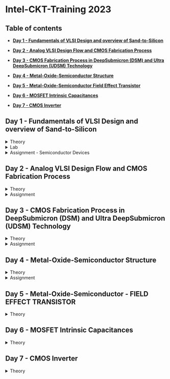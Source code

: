 # **Intel-CKT-Training 2023** 
## Table of contents
+ **[ Day 1 - Fundamentals of VLSI Design and overview of Sand-to-Silicon ](https://github.com/nuralia1/Intel-Training#day-1---fundamentals-of-vlsi-design-and-overview-of-sand-to-silicon)**
+ **[ Day 2 - Analog VLSI Design Flow and CMOS Fabrication Process ](https://github.com/nuralia1/Intel-Training#day-2---analog-vlsi-design-flow-and-cmos-fabrication-process)**
+ **[ Day 3 - CMOS Fabrication Process in DeepSubmicron (DSM) and Ultra DeepSubmicron (UDSM) Technology ](https://github.com/nuralia1/Intel-Training#day-3---cmos-fabrication-process-in-deepsubmicron-dsm-and-ultra-deepsubmicron-udsm-technology)**
+ **[ Day 4 - Metal-Oxide-Semiconductor Structure ](https://github.com/nuralia1/Intel-Training#day-4---metal-oxide-semiconductor-structure)**

+ **[ Day 5 - Metal-Oxide-Semiconductor Field Effect Transistor ](https://github.com/nuralia1/Intel-Training#day-5---metal-oxide-semiconductor---field-effect-transistor)**
+ **[ Day 6 - MOSFET Intrinsic Capacitances ](https://github.com/nuralia1/Intel-Training#day-6---mosfet-intrinsic-capacitances)**
+ **[ Day 7 - CMOS Inverter ](https://github.com/nuralia1/Intel-Training#day-7---cmos-inverter)**


## **Day 1 - Fundamentals of VLSI Design and overview of Sand-to-Silicon**

<details><summary> Theory </summary>

### **Theory- Fundamentals of VLSI Design and overview of Sand-to-Silicon**



   <details><summary> Overview of VLSI Design </summary> 
   
   #### **Overview of VLSI Design**
   
* **Packaged Chip:**
    * Different types of packaging are available (SIP, DIP, QFN, BGA etc)
    * The central part of the chip is call die
    * Integrated circuits are put into protective packages to allow easy handling and assembly onto printed circuit boards and to protect the devices from damage
    * Integrated circuit packaging is the last assembly process before testing and shipping devices to customers.
    
    ![image](https://user-images.githubusercontent.com/121996204/212537263-52a2a056-f4a6-46c0-ac93-f4b922622324.png)


* **Die and Wafer:**
    * A die, in the context of integrated circuits, is a small block of semiconducting material on which a given functional circuit is fabricated
    * Generally the die size is 1mm X 1mm or 1mm X 2mm.
    * All the components fabricated on the die
    * Wafer is the round slice of silicon that the individual die (chips) are printed on. Before processing, it’s shiny and clear.
    * The wafer is cut (diced) into many pieces, each containing one copy of the circuit. Each of these pieces is called a die.
    * The wafer diameter is around 12 inch ~ 300 mm.
    * A Single wafer contains 10’s of thousands die
    
 ![image](https://user-images.githubusercontent.com/121996204/212537288-38681759-6e9c-471e-9b1b-531e57a10c10.png)


* **Inside the Die**

![image](https://user-images.githubusercontent.com/121996204/212538880-ddad0242-ec2d-4f1f-be24-5a85fd6afdd2.png)

   </details>



   <details><summary> VLSI </summary> 
      
   #### **VLSI**
      
   ##### **What is VLSI technology?**
* **Very-large-scale integration (VLSI)** is the process of creating an integrated circuit (IC) by combining millions or billions of transistors into a single chip
* VLSI is a successor to large-scale integration (LSI), medium-scale integration (MSI) and small-scale integration (SSI) technologies   

      
##### **What is VLSI mainly used for?** 
* VLSI is mainly used to design electronic components like microprocessors and memory chips
   
   </details>



   <details><summary> Moore's Law </summary>
      
#### **Moore's Law**
      
* **Moore's Law**- states that the number of transistors on a microchip doubles every two years. We can expect the speed and capability of our computers to increase       every two years because of this, yet we will pay less for them.  
      
*  In 1965, Gordon Moore predicted that transistors would continue to shrink.
   * Doubled transistor density every 2 year
   * Doubled performance density every 2 year
      
   </details>

   
   
   <details><summary> VLSI Design Methodology </summary>

#### **These are different VLSI Design styles:**

* Field programming gate array (FPGA) design
* ASIC
    * Standard cell based design (semi custom design)
    * Full custom design

      
     
#### **FPGA VS ASIC**
* **FPGA** - is a multipurpose microchip you can reprogram for multiple applications
* **ASIC** - is designed for a specific application 


|                   |     FPGA      |   ASIC      |
|  -------------    | ------------- | ----------- |
|  Time to Market   |     Fast      |    Slow     |
|    Design Flow    |    Simple     |  Complex    |
|    Unit Cost      |     High      |    Low      |
|    Performance    |     Low       |    High     |
| Power Consumption |     High      |    Low      |
|     Unit Size     |    Medium     |    Low      |
  

#### **Full custom design vs Semi custom design**
* **Full custom design** - All design and manufacturing process cycles are circuit specific
* **Semi custom design** - Some design and manufacturing cycles are predefined  

|                Full custom design                    |                                      Semi custom design                                     |
|  ------------------------------------------------    | ------------------------------------------------------------------------------------------- |
| All mask layers are customised in full custom design | It uses pre-designed logic cell (AND gates, OR gate, multiplexers) known as standard cells  |
|         Design time and complexity is higher         |                             Design time and complexity is lower                             |
|                 higher performance                   |                                       low performance                                       |
|                      high cost                       |                                          low cost                                           | 
|       less dependency on existing technology         |                       complete dependency on existing technology                            | 
|   entire design is made without use of any library   |                  design is completed with the use of multiple library                       | 

   </details>



   <details><summary> VLSI Design Quality </summary>

#### **These are the criteria to be important to measure the design quality:**
* Testability
* Yield and Manufacturability
* Reliability
* Technology Upgradability


1. **Testability:**
     * Generation of good test vector
     * Availability of good test fixture at speed
     * Design of testable chip
     
2. **Yield and Manufacturability:**
     * Yield: No. of tested ok chips/Total no. of Chips
     * Functional Yield: Checks at lower speed
     * Parametric Yield: Checks at required speed
     
3. **Reliability:**
     * ESD and EOS
     * Electromigration
     * Oxide breakdown
     * Power and ground bouncing
     * On-chip noise and cross-talk
     
4. **Technology Upgradability**
     * Rapid development of process technology results, the life span of a given technology generation has remain constant even for sub-micron technologies. 
       * This Causes:
         * Design of complex chip in a shorter time
         * Technology updated to new design rules.
         * Updating the mask to new design rules
	 
     * Design style should be chosen such that the technology update of the chip of functional module for design reuse can be achieved quickly with minimal cost.
     * Designers can develop and use advanced CAD tools that automatically generates the physical layout
   </details>
   
   
   
   <details><summary> Types of Package </summary>

#### **Types of Package**
##### **These are classified by the method used to solder the package on the PCB:**

1. **Pin-through-hole (PTH):**
     * Pin-Through-hole is a method for mounting components on a printed circuit board (PCB) in which pins on the component are inserted into holes in the board and          soldered in place.
     * This process is also known as conventional assembly.
     * not cost effective but soldering process in not inexpensive.
     
     ![image](https://user-images.githubusercontent.com/121996204/212539977-3c253941-a7d5-4c62-900f-a82109ac596a.png)
.

* **These are package types for Pin-through-hole:**

  * Dual-in-Line Package (DIPs)
  * Pin Grid Array (PGA) Packages
  * Single in-line Pin Package (SIP or SIPP)
     
     
2. **Surface Mount Technology (SMT):** 
     * Surface-mount technology, originally called planar mounting 
     * Surface-mount technology (SMT) is a method in which the electrical components are mounted directly onto the surface of a printed circuit board. An electrical          component mounted in this manner is referred to as a surface-mount device.
     * The components are attached and connected on the surface of the board using batch solder-reflow processes
     * cost and space effective but expensive equipment's are needed for soldering
     * Smaller size and reduced weight are the two main advantages to SMT
     
     ![image](https://user-images.githubusercontent.com/121996204/212540643-73dcf5b2-fbfc-4017-a5bc-9f083a09e426.png)


* **These are package types for surface mount integrated circuits:**

  * Small outline integrated circuit (SOIC)
  * Small outline package (SOP)
  * Quad flat pack (QFP)
  * Plastic leaded chip carrier (PLCC)
  * Ball grid array (BGA)
  * Chip Carrier Packages (CCP)


* **Comparison between Pin-through-hole (PTH) and Surface Mount Technology (SMT)**   

![image](https://user-images.githubusercontent.com/121996204/212540127-d8387078-15ee-49b8-8f66-5a96ff7558eb.png)


3. **Plastic:** 
     * Dominant for many years but it has the disadvantage of being permeable to environmental moisture.
     * Plastic packaging can absorb moisture in condensing atmospheres and ramped to >100C


4. **Ceramic:** 
     * In the beginning, every BGA/PGA package was based on a ceramic substrate but today laminate is a primary source for both low cost and high end applications. 
     * Power consumption, performance and environmental requirements
     * Ceramic packages are used for high temperature
     * Ceramic packages with a hollow cavity can have particle contamination from the environment or the sealing process. 


   </details>



   <details><summary> CAD Tools </summary>

#### **CAD Tools**  

The CAD technology for VLSI chip design can be categorized into the following areas:
   * High-level synthesis
   * Logic synthesis
   * Circuit optimization
   * Layout
   * Placement and routing
   * Simulation
   * Design rules and checking
   
   </details>
   </details>





<details><summary> Lab </summary>

### **Lab**
   
   <details><summary> Pre-Lab </summary>
      
   #### **Pre-Lab - How to setup**
[Pre-lab training day 1_nuraliah alwani rosli.pdf](https://github.com/nuralia1/Intel-Training/files/10379658/Pre-lab.training.day.1_nuraliah.alwani.rosli.pdf)

   </details>
   </details>
   
   
   
   
   
<details><summary> Assignment - Semiconductor Devices </summary>
 
   #### **Assignment - Semiconductor Devices**
      
**1. What is the difference between conductor, semi-conductor and insulator?**
      
|          conductor                                             |     insulator                                                |   semiconductor                     |
|  ------------------------------------------------------------- | ------------------------------------------------------------ | ----------------------------------- |
|The conductivity of conductor is high          |     The conductivity of insulator is very low   |   The conductivity of semiconductor is moderate      |
|Low resistivity                                               |Very high resistivity                                                  |    moderate resistivity     |
|It has no forbidden gap                                       |It has large forbidden gap                  |    	It has small forbidden gap     |
|Conductor has positive temperature coefficient of resistance  |insulator has negative temperature coefficient of resistance           |semiconductor has negative temperature coefficient of resistance     |
|Effect of resistance and temperature are increase             |Effect of resistance is decrease and effect of temperature is increase |Effect of resistance is decrease and effect of temperature is increase     |
|There is a large number of electrons available for conduction |There is a small number of electrons available for conduction          |There is a moderate number of electrons available for conduction     |
|Example: Metal, aluminium, copper                             |Paper, Mica glass                                                      |Silicon, Germanium     |
	



**2. Which semiconductor material used mostly for IC design and why?**
      
* Silicon is the most widely used semiconductor material as it is more efficient in producing high-speed integrated circuits. It can be used as either an insulator (doesn't allow electricity to flow) or a semiconductor (allows a little flow of electricity). This is important for making chips and very cheap. Silicon elements are able to bind atoms tightly and in complex arrangements. The abundance of silicon makes it inexpensive and easy to acquire. 




**3. What is the difference between Silicon and Germanium?**
      
|         Silicon          |     Germanium      |
|  -------------    | ------------- |
|  Silicon is the chemical element present in periodic table with atomic number 14 and represented as Si  |     Germanium is the chemical element present in the periodic table with atomic number 32 and represented as Ge      |
|       The atomic radius is smaller compared with Germanium because of smaller atomic number    |     The atomic radius is larger compared with Silicon      | 
|  Silicons are less conductive than Germanium    | Germanium is more conductive in nature |
|  Silicons are used as semiconductors as they can withstand up to higher temperature ranges.   |  Germanium cannot be used as semiconductors as they have a certain limit to temperatures  |




**5. What is doping? What are the different types of trivalent and pentavalent impurity materials?**

* **Doping**
   * **Doping** is the process of adding impurities to intrinsic semiconductors to alter their properties. 
   * The conductivity of metal is increased by adding an appropriate amount of suitable impurity. This process is known as doping. 
   * It can be performed with an impurity that is electron-rich or electron-deficient than the intrinsic semiconductor silicon or germanium.


* **Pentavalent impurities**
   * **Pentavalent impurities** are the atoms with five valence electrons used for the doping of semiconductors. 
   * For example: Arsenic (As), Phosphorous (Pi), Antimony (Sb)

* **Trivalent impurities** 
   * **Trivalent impurities** are called Acceptor impurities. Since the trivalent atoms, an element whose each atom has 3 valence electrons is called Trivalent impurity. 
   * For example: Indium ,Gallium,Aluminium,Boron
   
   


**7. What is PN junction? How it behaves without any external bias voltage?**

* A P-N junction is an interface or a boundary between two semiconductor material types, namely the p-type and the n-type, inside a semiconductor. In a semiconductor,   the P-N junction is created by the method of doping.

* Zero Bias – No external voltage potential is applied to the PN junction diode.
  * When a diode is Zero Biased no external energy source is applied and a natural Potential Barrier is developed across a depletion layer which is approximately 0.5       to 0.7v for silicon diodes and approximately 0.3 of a volt for germanium diodes.
  
  * in zero bias or thermal equilibrium state junction potential provides higher potential energy to the holes on the P-side than the N-side. If the terminals of           junction diode are shorted, few majority charge carriers (holes) in the P side with sufficient energy to surmount the potential barrier travel across the depletion     region
  
  * Therefore, with the help of holes, current starts to flow in the diode and it is referred to as forward current. In the similar manner, holes in the N side move       across the depletion region in reverse direction and the current generated in this fashion is referred to as reverse current.
  
  * The potential barrier that now exists discourages the diffusion of any more majority carriers across the junction. However, the potential barrier helps minority       carriers (few free electrons in the P-region and few holes in the N-region) to drift across the junction.
  
  * Then an “Equilibrium” or balance will be established when the majority carriers are equal and both moving in opposite directions, so that the net result is zero       current flowing in the circuit. When this occurs the junction is said to be in a state of “Dynamic Equilibrium“.
  
  * The minority carriers are constantly generated due to thermal energy so this state of equilibrium can be broken by raising the temperature of the PN junction           causing an increase in the generation of minority carriers, thereby resulting in an increase in leakage current but an electric current cannot flow since no           circuit has been connected to the PN junction
  
![image](https://user-images.githubusercontent.com/121996204/211701809-3a15381c-7622-4fc6-8624-78f0d3f9f929.png)




**8. What is built-in potential of a P-N junction?**

* The built-in potential of a P N junction diode is 0.7 V at room temperature




**13. What is BJT and how it is different from the diode?**

|                   |     diode      |   BJT      |
|  -------------    | ------------- | ----------- |
|  Definition   |     A semiconductor device in which current flows only in one direction      |    A semiconductor device which transfers the weak signal from low resistance circuit to high resistance circuit.     |
|    Symbol    |   ![image](https://user-images.githubusercontent.com/121996204/211700559-e684d5f6-bd10-489e-8d08-cb711abb5d8f.png)     |  ![image](https://user-images.githubusercontent.com/121996204/211700573-cde340a2-78e2-4e02-9c28-89ebc0a9f8d4.png)    |
|    Uses      |     The diode is used for converting the AC to DC or Rectification      |    Regulator, Amplification and Rectification      |
|    Terminal    |     Two (Anode and Cathode)       |    Three (Emitter, Base and Collector)     |
|    Switch      |     Uncontrolled      |    Controlled      |
|    Region    |     P-region and N-region: The hole is the majority charge carrier of the P-region and electrons is the majority charge carrier of the N – region of the diode    |    Emitter, Collector and Base: the base is the smallest region, and the collector is the largest region     |




**14. What is the difference between NPN and PNP BJT?**

|         NPN          |     PNP      |  
|  -------------    |  -------------    |
|  The current flows from collector terminal to emitter terminal.   |     The current flows from emitter to collector terminal.    |
|    One P-type semiconductor is sandwiched between the two N-type semiconductors    |    It is made of up two P-type material layers with N-type sandwiched between them   |
|   The current flow from the collector is generated by keeping a +ve voltage there.      |   The current flow from the emitter to collector is generated at emitter terminal by keeping a +ve voltage there      |
|    The transistor switches ON with the increase in current in the base terminal    |  The transistors switch ON when there is no current flow at the base terminal  |
| When the current is reduced in the base, the transistor doesn’t function across the collector terminal and switches OFF |     When a current is present at the base of a PNP transistor, then the transistor switches OFF.    |

![image](https://user-images.githubusercontent.com/121996204/211699607-c4f93aa1-f061-4448-9523-f69478076d73.png) 
![image](https://user-images.githubusercontent.com/121996204/211699631-37b54da6-1271-4ac9-851e-6ea81b3816cb.png)
![image](https://user-images.githubusercontent.com/121996204/211699641-b10706b0-e9d5-4b53-88cd-fe5a809d9691.png)
![image](https://user-images.githubusercontent.com/121996204/211699664-c4b858ee-445f-4377-8c75-d0be999b404d.png)




**18. What are the different types of MOSFET?**

* **MOSFETs has two classes:**
   * Enhancement mode
   * Depletion mode
   
* Each class is available as n-channel or p-channel, hence overall they tally up to four types of MOSFETs.
   * n-channel Depletion Mode
   * p-channel Depletion Mode
   * n-channel Enhancement Mode
   * p-channel Enhancement Mode

* **Depletion Mode**
When there is no voltage across the gate terminal, the channel shows maximum conductance. When the voltage across the gate terminal is either positive or negative, then the channel conductivity decreases.

* **Enhancement Mode**
When there is no voltage across the gate terminal, then the device does not conduct. When there is the maximum voltage across the gate terminal, then the device shows enhanced conductivity.

![image](https://user-images.githubusercontent.com/121996204/211695131-96d392cf-6757-4631-afaf-20aa97029517.png)




**20. What is the difference between P-channel and N-channel MOSFET?**

|         N-channel MOSFET          |     P-channel MOSFET      |
|  -------------    | ------------- |
|         N-channel MOSFET use electron flow as the charge carrier          |     P-channel MOSFET use hole flow as the charge carrier      |
|  Higher mobility    | has less mobility than electron flow |
|         Lower resistance          |     higher resistance      |
|  higher efficient    | less efficient |
|         Less heat generation          |     higher heat generation      |
|  N-channel MOSFET occupies a lesser area    | P-channel MOSFET occupies a larger area |
|         High switching device (mobility of electrons is high)          |     Low switching speed (mobility of holes is low)      |
|         Smaller in size for same complexity          |     Size will be bigger      |

![image](https://user-images.githubusercontent.com/121996204/211698278-5d31256f-503c-48ec-aeca-b089754a2e1f.png)
	


   </details>
   </details>








## **Day 2 - Analog VLSI Design Flow and CMOS Fabrication Process**

<details><summary> Theory </summary>

### **Theory- Analog VLSI Design Flow and CMOS Fabrication Process**



   <details><summary> Analog IC Design Process </summary>
	   
   #### **Analog IC Design Process**
   
![image](https://user-images.githubusercontent.com/121996204/211686158-037b81c6-6f76-42fd-b73a-23cc28e3025c.png)



|         Electrical Design          |     Physical Design      |   Test Design      |
|  -------------    | ------------- | ----------- |
| Electrical design is the process of going from the specification to a circuit solution   |     Physical design is the process of representing the electrical design in a layout consisting of many distinct geometrical rectangle at various levels      |    Test design is the process of coordinating, planning and implementing the measurement of the analog integrated circuit performance     |
| The electrical design requires active and passive device electrical models for creating the design, verifying the design and determining the robustness of the design |     The physical design needs: Entering various geometries, Follow DRC, Check LVS, Extract Parasitic     |    Types of test: Functional, Parametric, Static, Dynamic     |

   </details>




   <details><summary> Analog IC Design Process and its Relation with CAD and PDK </summary>
	   
#### **Analog IC Design Process and its Relation with CAD and PDK**
   
![image](https://user-images.githubusercontent.com/121996204/211687093-efd7621d-1be1-41fc-9022-05b951f80088.png)
   
   </details>




   <details><summary> CMOS Technology </summary>
	   
#### **CMOS Technology**
	   
|         Comparison Feature          |     BJT      |   MOSFET      |
|  -------------    | ------------- | ----------- |
| Cut-off Frequency (FT)   |     High      |    Less     |
|   Noise (at same thermal noise)    |    Less 1/f     |  More 1/f    |
|    DC Range of Operation      |     9 decades of exponential current versus VBE      |    2-3 decades of square law behaviour     |
|    Transconductance (Same Current)    |     Larger by 10X       |    Smaller by 10X     |
| Small Signal Output Resistance |     Slightly larger      |    Smaller for short channel      |
|     Switch Implementation     |    Poor    |    Good      |	
|    Capacitor    |    Voltage dependent    |    More option      |
|     Performance/Power Ratio     |    High    |    Low      |	
|     Technology Improvement     |    Slower    |    Faster      |
	  
   </details>




   <details><summary> CMOS Fabrication Process Step </summary>

   #### **CMOS Fabrication Process Step**
   
   * ##### **Process Steps:**
   1. wafer formation (sand-to-silicon)
   
   <details><summary> wafer formation (sand-to-silicon) </summary>
   
  * The basic raw material used in CMOS fabs is a wafer or disk of silicon, roughly 75 mm to 300 mm (12 inch) in diameter and less than 1 mm thick
  * Pure silicon is melted in a pot at 1400º C. 
  * A small seed containing the desired crystal orientation is inserted into molten silicon and slowly (1mm/minute) pulled out. 
  * The silicon crystal is manufactured as a cylindrical ingot. 
  * This cylinder is sawed into discs or wafers. Polishing and crystal orientation takes place later on.
   
   </details>
   
   
   
   2. Photolithography
   
   <details><summary> Photolithography </summary>
   
  * The wafer is coated with the photoresist and subjected to selective illumination through the photomask 
  * A photomask is constructed with chromium (chrome) covered quartz glass. A UV light source is used to expose the photoresist
  * It uses ultraviolet light and photomask to transfer the image from the photomask to the layer
  * Photoresist that is sensitive to light allows the pattern underneath to be selectively exposed or selectively protected
  * A developer solvent is then used to dissolve the soluble unexposed photoresist, leaving islands of insoluble exposed photoresist
  
   </details>
   
   
   
   3. Well and Channel Formation
   
   <details><summary> Well and Channel Formation </summary>
   
  * There are 4 CMOS technology processes
     * N-well process
     * P-well process
     * Twin-well process
     * Triple-well process
     
     ![image](https://user-images.githubusercontent.com/121996204/212575252-edc54c67-b9e5-4078-8c07-4cd014e5dd3d.png)
  
   </details>
   
   
   
   4. Silicon Dioxide 
   
   <details><summary> Silicon Dioxide </summary>
   
  * **Wet Oxidation**: when the oxidizing atmosphere contains water vapor.
    * for thick oxide (field oxide)
    * Fast growth rate (140 - 250 A/h)
    * The temperature is usually between 900 °C and 1000 °C
    * use for masking oxide and the LOCOS oxide
    * Higher defect
    
  * **Dry Oxidation**: when the oxidizing atmosphere is pure oxygen
    * best for thin oxide (less than 1000 A)
    * Slow growth rate (140 - 250 A/h)
    * Temperatures are in the region of 1200 °C to achieve an acceptable growth rate
    * use for MOS transistor and dielectric components (use for dielectric layer)
    * low surface state charges (low defect) and thus make ideal dielectrics for MOS transistors
  
   </details>
   
   
   
   5. Isolation 
   
   <details><summary> Isolation </summary>
   
   * CMOS process need to be isolated from one another so that they do not have unexpected interactions.
   * The transistor gate consists of a thin gate oxide layer.
   * The thick oxide used to be formed by a process called Local Oxidation of Silicon (LOCOS).
   * A problem with LOCOS-based processes is the transition between thick and thin oxide, which extended some distance laterally to form a so-called bird’s beak.
   * Starting around the 0.35 µm node, shallow trench isolation (STI) was introduced to avoid the problems with LOCOS.
   * STI forms insulating trenches of SiO2 surrounding the transistors (everywhere except the active area)
    
   </details>   
   
   
   
   6. Gate Oxide Creation 
   
   <details><summary> Gate Oxide </summary>
   
   * The next step is to form the gate oxide for the transistors. As mentioned, this is most commonly in the form of silicon dioxide (SiO2).The transistor gate             consists of a thin gate oxide layer
   * Relatively slowgrowth rates must be used to grow thin oxide films of precise thickness
   * use lower temperature at atm pressure (800 to 900 degree) or use lower than 10 atm pressure or using composite oxide films

   </details>   



   7. Gate and Source/Drain Formations
   
   <details><summary> Gate and Source/Drain Formations </summary>   
   
   * Grow gate oxide wherever transistors are required (area = source + drain + gate)
   * Deposit polysilicon on chip
   * Pattern polysilicon (both gates and interconnect)
   * Etch exposed gate oxide—i.e., the area of gate oxide where transistors are required that was not covered by polysilicon
   * Implant pMOS and nMOS source/drain regions
   
   </details> 
   
   
   
   8. Contacts and Metallization 
   
   <details><summary> Contacts and Metallization </summary>   
      
   * Contact cuts are made to source, drain, and gate according to the contact mask. 
   * Etch oxide where contact cuts are needed. These are holes etched in the dielectric after the source/drain formation.
   * Older processes commonly use aluminum (Al) for wires, although newer ones offer copper (Cu) for lower resistance.
   * Tungsten (W) can be used as a plug to fill the contact holes (to alleviate problems of aluminum not conforming to small contacts).,
   * Sputter on aluminium metal over whole wafer
   * pattern to remove excess metal, leaving wires
   
   </details> 
   
   
   
   9. Passivation
   
   <details><summary> Passivation </summary>    
   
   * The final processing step is to add a protective glass layer called passivation or over glass that prevents the ingress of contaminants.
   * Openings in the passivation layer, called overglass cuts, allow connection to I/O pads and test probe points if needed.

   </details> 
   
   
   
   10. Metrology
   
   <details><summary> Metrology </summary>    
   
   * Metrology is the science of measuring. Everything that is built in a semiconductor process has to be measured to give feedback to the manufacturing process.

   </details> 
   </details>    
   
   
   
   
   
   <details><summary> CMOS Fabrication Process </summary>  
    
* ##### **Fabrication Process**
   
   * **Step 1:** 
     * For N- well, a P-type silicon substrate is selected as a base for fabrication.
       
      ![image](https://user-images.githubusercontent.com/121996204/211259019-24347079-e183-41b3-9321-443baed27672.png)

	   
   * **Step 2 – Thermal Oxidation:** 
     * The selective diffusion of n-type impurities is accomplished using SiO2 as a barrier which protects portions of the wafer against contamination of the                substrate. SiO2 is laid out by oxidation process done exposing the substrate to high-quality oxygen and hydrogen in an oxidation chamber at approximately              10000c
     
      ![image](https://user-images.githubusercontent.com/121996204/211259036-30841c51-ed5e-41b9-bd5d-4ce916382263.png)
    
	   
   * **Step 3 – Growing of Photoresist:**
      * At this stage to permit the selective etching, the SiO2 layer is subjected to the photolithography process. In this process, the wafer is coated with a               uniform film of a photosensitive emulsion.
      
      ![image](https://user-images.githubusercontent.com/121996204/211259048-8b65aa6c-ab71-44f9-bbb7-7ca912fcf179.png)
      
	   
   * **Step 4 – Masking:** 
      * This step is the continuation of the photolithography process. In this step, a desired pattern of openness is made using a stencil. This stencil is used as a         mask over the photoresist. The substrate is now exposed to UV rays the photoresist present under the exposed regions of mask gets polymerized.
      
      ![image](https://user-images.githubusercontent.com/121996204/211259056-d54aab98-1a8d-4c1f-8f72-62b1c210b1ec.png)
      
	   
   * **Step 5 – Removal of Unexposed Photoresist:** 
      * The mask is removed and the unexposed region of photoresist is dissolved by developing wafer using a chemical such as Trichloroethylene
      
      ![image](https://user-images.githubusercontent.com/121996204/211259067-1a8d0d83-65cf-4cf1-bf6d-66ff3d926ca8.png)
      
	   
   * **Step 6 – Etching:** 
      * The wafer is immersed in an etching solution of hydrofluoric acid, which removes the oxide from the areas through which dopants are to be diffused
      
      ![image](https://user-images.githubusercontent.com/121996204/211259077-ed2fee4b-88c4-4f73-90fe-3a1780fac83d.png)
      
	   
   * **Step 7 – Removal of Whole Photoresist Layer:** 
      * During the etching process, those portions of SiO2 which are protected by the photoresist layer are not affected. The photoresist mask is now stripped off wit         chemical solvent (hot H2SO4)
      
      ![image](https://user-images.githubusercontent.com/121996204/211259089-58d5dcdb-b4e0-407d-aa0b-1a6e4b71f720.png)
      
	   
   * **Step 8 – Formation of N-well:** 
      * The n-type impurities are diffused into the p-type substrate through the exposed region thus forming an N- well
      
      ![image](https://user-images.githubusercontent.com/121996204/211259104-a1cd568b-a55d-4454-9331-f48b54cf4f8c.png)
      
	   
   * **Step 9 – Removal of SiO2:** 
      * The layer of SiO2 is now removed by using hydrofluoric acid
      
      ![image](https://user-images.githubusercontent.com/121996204/211259112-80d6c5b9-a3cd-4f32-81b7-f7d53add9c30.png)
      
	   
   * **Step 10 – Deposition of Polysilicon:** 
      * The misalignment of the gate of a CMOS transistor would lead to the unwanted capacitance which could harm circuit. So to prevent this “Self-aligned gate               process” is preferred where gate regions are formed before the formation of source and drain using ion implantation.

      ![image](https://user-images.githubusercontent.com/121996204/211259136-a4c16229-cdba-460d-9e1a-51a6d6b62b06.png)
       
      * Polysilicon is used for formation of the gate because it can withstand the high temperature greater than 80000c when a wafer is subjected to annealing methods 
      for formation of source and drain. Polysilicon is deposited by using Chemical Deposition Process over a thin layer of gate oxide. This thin gate oxide under the 
      Polysilicon layer prevents further doping under the gate region.

	   
   * **Step 11 – Formation of Gate Region:** 
      * Except the two regions required for formation of the gate for NMOS and PMOS transistors the remaining portion of Polysilicon is stripped off.

      ![image](https://user-images.githubusercontent.com/121996204/211259481-b832190e-f9bf-41d4-8923-09fa4ec0077e.png)
      
	   
   * **Step 12 – Oxidation Process:** 
      * An oxidation layer is deposited over the wafer which acts as a shield for further diffusion and metallization processes.

      ![image](https://user-images.githubusercontent.com/121996204/211259493-d71bca98-498a-4202-9bf2-eac899ce408d.png)
      
	   
   * **Step 13 – Masking and Diffusion:** 
      * For making regions for diffusion of n-type impurities using masking process small gaps are made

      ![image](https://user-images.githubusercontent.com/121996204/211259503-631422cc-b356-46f4-aa17-ec016aa77bbd.png)
      
      * Using diffusion process three n+ regions are developed for the formation of terminals of NMOS.

      ![image](https://user-images.githubusercontent.com/121996204/211259522-50d20292-dad1-4594-b6d8-9949bf06ff6c.png)
      
	   
   * **Step 14 – Removal of Oxide:** 
      The oxide layer is stripped off

      ![image](https://user-images.githubusercontent.com/121996204/211259537-24780a99-1c86-4bbb-a64d-196ef2f06f74.png)
      
	   
   * **Step 15 – P-type Diffusion:** 
      Similar to the n-type diffusion for forming the terminals of PMOS p-type diffusion are carried out

      ![image](https://user-images.githubusercontent.com/121996204/211259544-f5384f77-efb8-4661-98da-28e4589e769e.png)
      
	   
   * **Step 16 – Laying of Thick Field oxide:** 
      Before forming the metal terminals a thick field oxide is laid out to form a protective layer for the regions of the wafer where no terminals are required

      ![image](https://user-images.githubusercontent.com/121996204/211259549-03adfb06-85c8-44c0-bafe-345404245dbc.png)
      
	   
   * **Step 17 – Metallization:** 
      This step is used for the formation of metal terminals which can provide interconnections. Aluminum is spread on the whole wafer

      ![image](https://user-images.githubusercontent.com/121996204/211259559-c300ea4b-61fb-42f1-bf9b-e77436dd4e3f.png)
      
	   
   * **Step 18 – Removal of Excess Metal:** 
      The excess metal is removed from the wafer.

	   
   * **Step 19 – Formation of Terminals:** 
      In the gaps formed after removal of excess metal terminals are formed for the interconnections.

      ![image](https://user-images.githubusercontent.com/121996204/211259579-41a7b31e-1cc4-4555-ad1d-c6a659547ab4.png)

   </details>
   </details>




<details><summary> Assignment </summary>

### **Assignment**
   
   <details><summary> Assignment - Fabrication Process and Layout </summary>
      
   #### **Assignment - Fabrication Process and Layout**
   
[Fabrication-Process-and-Layout-Assignment_Nuraliah Alwani Rosli.pdf](https://github.com/nuralia1/Intel-Training/files/10391204/Fabrication-Process-and-Layout-Assignment_Nuraliah.Alwani.Rosli.pdf)

   </details>
   </details>







## **Day 3 - CMOS Fabrication Process in DeepSubmicron (DSM) and Ultra DeepSubmicron (UDSM) Technology**

<details><summary> Theory </summary>

### **Theory- CMOS Fabrication Process in DeepSubmicron (DSM) and Ultra DeepSubmicron (UDSM) Technology**



   <details><summary> Deep Submicron CMOS Process </summary> 
	   
   1. #### **Deep Submicron CMOS Process**
	   
   * DSM technology typically has a minimum channel length between 0.35µm and 0.1µm
   * DSM technology addresses the problem of excessive depletion region widths in junction isolation techniques by using shallow trench isolation
   * DSM technology may have from 4 to 8 levels of metal
   * Lightly doped drains and sources are a key aspect of DSM technology
	   
	  
	   
   2. #### **Disadvantage of the Deep Submicron CMOS Process**
   
   * Isolation of the Transistors:

     * The use of reverse bias pn junctions to isolate transistors becomes impractical as the transistor sizes decrease


	   
   3. #### **Illustration of a Deep Submicron (DSM) CMOS Technology**
	   
   * In addition to the NMOS and PMOS transistor, the DSM technology provides
	   
     * Different types of resistors in Deep Submicron (DSM) CMOS Technology:
	   
       * Diffused and/or implanted resistors
       * Well resistors
       * Poly resistors
       * Metal Resistors
	   
     ![image](https://user-images.githubusercontent.com/121996204/212593837-c4388ff6-6e95-48f6-9c4d-25393cac95d2.png)

     * Different types of capacitor in Deep Submicron (DSM) CMOS Technology:
	   
       * Metal-Insulator-Metal (MIM) Capacitor
       * Polysilicon-Polysilicon Capacitor	
	   
      ![image](https://user-images.githubusercontent.com/121996204/212594820-c14d7cd5-bec1-410a-aa2e-c5d6bfc07fb1.png)
	   
	   
   </details>     
   
   
   
   
   <details><summary> Local Oxidation of Silicon (LOCOS) </summary> 
   
   <details><summary> Local Oxidation of Silicon (LOCOS) Isolation Process </summary>   
   
#### **Local Oxidation of Silicon (LOCOS) Isolation Process**
   
* **Local Oxidation of Silicon (LOCOS)** is the traditional isolation technique used in submicron processes.


    1. A very thin layer silicon dioxide is grown on the wafer, called as pad oxide. Then a layer of silicon nitride is deposited which is used as an oxide barrier.
    2. Then photolithography is done to pattern and etch the nitride and pad oxide where the thick oxide will be grown
    3. Then by thermal oxidation process thick oxide is grown in the exposed area.
    4. The last step is the removal of the silicon nitride layer.

    ![image](https://user-images.githubusercontent.com/121996204/212211919-68cb4a83-8415-4f58-bc69-9eff855c76a5.png)

   </details>   
   
   
	   
   <details><summary> Limitation and Advantages of Local Oxidation of Silicon (LOCOS) </summary>   
   
#### **Limitation and Advantages of Local Oxidation of Silicon (LOCOS)**
   
|      **Limitation**     |     **Advantages**      | 
|  ---------------    | ------------------- | 
|  the bird’s beak effect and the surface area which is lost to this encroachment  | simple process flow and high oxide quality because the whole LOCOS structure is thermally grown  |
|  the restricted bird’s beak leads to undesirable stress effects in the transistor.    |    | 
	   
   </details>
   </details>





   <details><summary> Shallow trench isolation (STI) </summary> 
   
   <details><summary> Shallow trench isolation (STI) process </summary>    
   
   #### **Shallow trench isolation (STI)**   

* **Sallow Trench Isolation (STI)** isolation process is the preferred isolation process for deep-submicron process because it allows closer spacing of transistors by eliminating the depletion region at the surface and it completely avoids Bird’s beak shape characteristics due to LOCOS process.


   0. The STI process starts in the same way as the LOCOS process
   1. Cover the wafer with pad oxide and silicon nitride.
   2. First etch nitride and pad oxide. Next, an anisotropic etch is made in the silicon to a depth of 0.4 to 0.5 microns.
   3. Grow a thin thermal oxide layer on the trench walls the so-called as liner oxide.But unlike with LOCOS, the thermal oxidation process is stopped after the             formation of a thin oxide layer.
   4. A CVD dielectric film is used to fill the trench.
   5. A chemical mechanical polishing (CMP) step is used to polish back the dielectric layer until the nitride is reached. The nitride acts like a CMP stop layer.
   6. Densify the dielectric material at 900°C and strip the nitride and pad oxide

![image](https://user-images.githubusercontent.com/121996204/212214645-d55bee6d-7da3-483a-99d9-3540a1612b16.png)
   
   
   </details>
   
   
   <details><summary> Disadvantage and Advantages of Shallow trench isolation (STI) </summary>   
   
#### **Disadvantage and Advantages of Shallow trench isolation (STI)**
   
|      **Disadvantage**     |     **Advantages**      | 
|  ---------------    | ------------------- | 
|  larger number of process steps  | With its zero oxide field encroachment STI is more suitable for the increased density requirements in a small area because it allows forming smaller isolation regions  |
|      | advantage of STI is that it minimizes the heat cycle needed for n+ or p+ isolation compared to LOCOS | 


   </details>
   </details>



   <details><summary> Deep Submicron (DSM) CMOS Fabrication Process </summary>   
   
#### **Deep Submicron (DSM) CMOS Fabrication Process**

* **Fabrication Steps for a DSM CMOS Process**

   <details><summary> 0. Starting Material </summary>

   * The substrate should be highly doped to act like a good conductor

   ![image](https://user-images.githubusercontent.com/121996204/212584524-f9af3ffb-2f0c-4e23-adbb-904d2e1b3069.png)

   </details>
   
   
   
   <details><summary> 1. p and n wells creation </summary>

   * These are the areas where the transistors will be fabricated - NMOS in the p-well and PMOS in the n-well.
   * Done by implantation followed by a deep diffusion

   ![image](https://user-images.githubusercontent.com/121996204/212584592-f638490d-6429-47ab-93cc-612315525151.png)

   </details>
   
   

   <details><summary> 2. Shallow trench isolation </summary>

   * The shallow trench isolation (STI) electrically isolates one region/transistor from another

   ![image](https://user-images.githubusercontent.com/121996204/212584797-2c864cd9-795f-4e6b-96e1-2ddc1e0fd30f.png)

   </details>
   


   <details><summary> 3. Threshold shift and anti-punch through implants </summary>
 
   * The natural thresholds of the NMOS is about 0V and of the PMOS is about –1.2V. An p-implant is used to make the NMOS harder to invert and the PMOS easier              resulting in threshold voltages balanced around zero volts.

   * Also an implant can be applied to create a higher-doped region beneath the channels to prevent punch-through from the drain depletion region extending to source      depletion region.

   ![image](https://user-images.githubusercontent.com/121996204/212585006-2f37f404-2946-4f3e-ab62-6b45f9133d4e.png)

   </details>
   
   

   <details><summary> 4. Thin oxide and gate polysilicon </summary>

   * A thin oxide is deposited followed by polysilicon. These layers are removed where they are not wanted.

   ![image](https://user-images.githubusercontent.com/121996204/212585493-12cbb704-ccf3-406c-b04a-0299c68caecb.png)

   </details>
   


   <details><summary> 5. Lightly doped drains and sources </summary>
   
   * A lightly-doped implant is used to create a lightly-doped source and drain next to the channel of the MOSFETs.

   ![image](https://user-images.githubusercontent.com/121996204/212585745-4b5f73b7-0ba2-4d8c-92e7-1f29db2a6975.png)

   </details>
   
   

   <details><summary> 6. Sidewall spacer </summary>
   
   * A layer of dielectric is deposited on the surface and removed in such a way as to leave “sidewall spacers” next to the thin-oxide-polysilicon-polycide sandwich. 
   * These sidewall spacers will prevent the part of the source and drain next to the channel from becoming heavily doped

   ![image](https://user-images.githubusercontent.com/121996204/212585966-62662724-f93b-48ab-8f31-40aff991b143.png)

   </details>   
   
   

   <details><summary> 7. Implantation of the Heavily Doped Sources and Drains </summary>
   
   * Note that not only does this step provide the completed sources and drains but allows for ohmic contact into the wells and substrate.

   ![image](https://user-images.githubusercontent.com/121996204/212586151-51016054-994e-4d57-80dc-9487592c8678.png)

   </details>   
   
   

   <details><summary> 8. Siliciding (Salicide and Polycide) </summary>
   
   * This step reduces the resistance of the bulk diffusions and polysilicon and forms an ohmic contact with material on which it is deposited.
   * Salicide = Self-aligned silicide

   ![image](https://user-images.githubusercontent.com/121996204/212586341-d0bb3af8-7876-4db9-aad0-e31fedea4278.png)

   </details>   
   
   

   <details><summary> 9. Intermediate Oxide Layer </summary>
   
   * An oxide layer is used to cover the transistors and to planarize the surface. 

   ![image](https://user-images.githubusercontent.com/121996204/212586553-c0f0217d-3129-4c96-a089-fd99372ca013.png)

   </details>   
   
   

   <details><summary> 10. Higher level metals, tungsten plugs/vias, and oxide </summary>
   
   * Tungsten plugs are built through the lower intermediate oxide layer to provide contact between the devices, wells and substrate to the first-level metal.

   ![image](https://user-images.githubusercontent.com/121996204/212586740-cdef5755-fbd5-46f2-9eeb-7a3b56ac361f.png)

   </details>   
   
   

   <details><summary> 11. Top level metal, vias and protective oxide </summary>
   
   * The previous step is repeated for the second-level metal.
   * After multiple levels of metal are applied, the fabrication is completed with a thicker top level metal and a protective layer to hermetically seal the circuit        from the environment.
   * metal is used for the upper level metal vias. The chip is electrically connected by removing the protective layer over large bonding pads

   ![image](https://user-images.githubusercontent.com/121996204/212586959-18bc6be8-9c63-4e09-9da6-2eac55a2b938.png)

   </details>
	  
	  
   </details>
	



	
   <details><summary> Ultra Deep Submicron (UDSM) CMOS Technology </summary>
	   
   <details><summary> Ultra Deep Submicron (UDSM) CMOS Technology Features </summary>	   
	   
#### **Ultra Deep Submicron (UDSM) CMOS Technology Features**
	   
* Increased transconductance and frequency capability
* Low power supply voltages
* Reduced parasitics
* Gate leakage causes challenges for analog applications of UDSM technology
	   
   * Can no longer use the MOSFET for capacitance
   * Conflict between matching and gate leakage
	   
* Other issues
	   
   * Noise
   * Zero temperature coefficient behavior
	   
* UDSM technology typically has a minimum channel length less than 0.1µm
* UDSM transistors utilize enhanced channel strains to increase drive capability and reduce off currents
	   
	   
   </details>
	   
	   
	   
   <details><summary> Disadvantage and Advantages of Ultra Deep Submicron (UDSM) CMOS Technology </summary>   
   
   #### **Disadvantage and Advantages of Ultra Deep Submicron (UDSM) CMOS Technology**
   
|      **Disadvantage**     |     **Advantages**      | 
|  ---------------    | ------------------- | 
|      Reduction in power supply resulting in reduced headroom     |     Improved Ion/Ioff | 
|      Reduced small signal intrinsic gain    |     Reduced gate capacitance     | 
|      Increased nonlinearity     |     Higher drive current capability      | 
|      Increased noise and poorer matching     |     Reduced interconnect density      |
|      Gate leakage currents     |     Reduction of active power      | 
|           |     More levels of metal      | 
|           |     Higher cutoff frequency      | 
|           |     Higher capacitance density      | 
|           |     Reduced junction capacitance per transconductance      | 
|           |     More speed     | 

	   
	   
   #### **What is the Gate Leakage Problem**
	   
* Gate current occurs in thin oxide devices due to direct tunneling through the thin oxide


   </details>
   </details>
   </details>	
	

	
	
<details><summary> Assignment </summary>

### **Assignment**
   
   <details><summary> Assignment - DSM and UDSM Fabrication Process </summary>
      
   #### **Assignment - DSM and UDSM Fabrication Process**
   
[Day3-Assignment-DSM-and-UDSM-Fabrication-Process_nuraliah alwani rosli.pdf](https://github.com/nuralia1/Intel-Training/files/10430115/Day3-Assignment-DSM-and-UDSM-Fabrication-Process_nuraliah.alwani.rosli.pdf)

   </details>
   </details>	









## **Day 4 - Metal-Oxide-Semiconductor Structure**

<details><summary> Theory </summary>

### **Theory- Metal-Oxide-Semiconductor Structure**



   <details><summary>  MOS Capacitor </summary> 
	   
* **Metal-Oxide-Semiconductor (MOS) Junction**

1. MOS junction simply a capacitor
	   
2. No current-voltage relationship, only capacitor-voltage relationship 
  
3. Also call as MOSCAP   
   * M - O - S  = Metal - Oxide - Semiconductor
   * CAP = because the oxide which is insulator is sandwich between a conductor and semiconductor which will act as capacitor
	   
| Metal  |used polysilicon that is used as a gate| 	   
|  ---------------    | ------------------- | 	   
|  **Insulator**  | **that is used is silicon dioxide (SiO2) which we call as Oxide** | 
|  **Semiconductor**  | **that is used is silicon** | 
	   
![image](https://user-images.githubusercontent.com/121996204/214475556-06dd6bcd-672f-4139-beeb-c95558ba1065.png)
	   
![image](https://user-images.githubusercontent.com/121996204/216503309-8b4b3b6d-ab6e-40b5-9280-015231022fcb.png)
   
   </details>

	
	
	
	
   <details><summary> Ideal MOS Capacitor </summary> 
	   
   #### **Ideal MOS Junction or Capacitor**	
	   
|      **Ideal**     | 
|  ---------------    | 
|  the work function of metal and semiconductor are the same = 0  |  
|  Oxide has no charges inside or the oxide is free of charges  |  
|  the substrate is uniformly doped  |  
|  Oxide has infinite resisitivity which mean there cannot be current flowing through the oxide when we do the operation  |  

![image](https://user-images.githubusercontent.com/121996204/216503465-a74f53a2-d26b-46e4-867b-d073ba3b24dc.png)

	   
* **Energy band diagram of Ideal MOS Junction or Capacitor**
	   
![image](https://user-images.githubusercontent.com/121996204/216505127-eaa58c38-f782-4267-864a-9dd73b8ebb4e.png)
	   
   </details>

	
	
	
	
	
	
   <details><summary> Principle of operation </summary> 
	   
* The four modes of operation of an MOS structure:
1. Case1: (V < 0) = Accumulation
		 
   <details><summary> Accumulation </summary> 
	   
   **Accumulation Mode (V < 0):**
	
   * below the flatband voltage, VFB is called as Accumulation mode of operation			 
   * Pile of majority carrier at the interface
   * Charge at the surface directly proportional to voltage	
   * Accumulation occurs typically for -ve voltages where the -ve charge on the gate attracts holes from the substrate to the oxide-semiconductor interface.
		 				 
   ![image](https://user-images.githubusercontent.com/121996204/216512360-9a2be14a-11c3-4381-b954-a654736e486e.png)
				 
   ![tempsnip](https://user-images.githubusercontent.com/121996204/217410452-350aaa69-0409-4250-81f4-8e6c56f099aa.png)

				 				 
   </details>
	   
	   
	   
2. Case2: (V > 0) = Depletion and weak inversion
	   
   <details><summary> Depletion </summary> 

   **Depletion Mode (V > 0):**
				 
   * between the flatband voltage and the threshold voltage, VT is called as Depletion mode of operation 
   * Depletion occurs for positive voltages.
   * The +ve charge on the gate pushes the mobile holes into the substrate.
   * Therefore, the semiconductor is depleted of mobile carriers at the interface and a -ve charge, due to the ionized acceptor ions, is left in the space charge          region
   * The voltage at which the surface carrier concentration is exactly equal to bulk carrier concentration, is called weak inversion voltage and from this point the        weak inversion started.
   * Charge at the surface directly proportional to voltage
   * The voltage at which the surface concentration exactly equal to the bulk concentration, that is called threshold voltage

   ![image](https://user-images.githubusercontent.com/121996204/217412009-e2fb7ed3-238b-419c-ba7b-e4102af35dec.png)

   ![image](https://user-images.githubusercontent.com/121996204/217412079-b84d098e-458c-4cb5-b996-33401410be57.png)

   </details>	   
	   
	   
	   
3. Case3: (V ≥ VT) = Strong inversion

   <details><summary> Inversion </summary> 
   
   **Inversion Mode (V ≥ VT):**
	   
   * larger than the threshold voltage is called as Inversion mode of operation   
   * At threshold voltage a channel form at the surface of the semiconductor due to inversion charges.
   * Before threshold voltage the charge comes from negatively charged ionized acceptors.
   * After threshold voltage, the more charge comes from the electrons rather than depleting the holes.
   * Inversion occurs at voltages beyond the threshold voltage.	 
   * In inversion, there exists a negatively charged inversion layer at the oxide semiconductor interface in addition to the depletion-layer.
   * This inversion layer is due to minority carriers, which are attracted to the interface by the positive gate voltage  
	    
   ![image](https://user-images.githubusercontent.com/121996204/217424851-abe04d89-a01b-4a7a-9b4a-48aa97e03a0f.png)
  
   ![image](https://user-images.githubusercontent.com/121996204/217424739-c8e1a40d-2a44-4d97-bbfd-a1078ac539f0.png)
	   
	   
   </details>

	   
	   
4. Flat-band and Threshold voltage	   

   <details><summary> Threshold voltage and Flat-band </summary> 

   **Flat-band:**
 
   * Flatband conditions exist when no charge is present in the semiconductor so that the Si energy band is flat	 
   * Flat band means flatness of conduction and valence band edges at semiconductor surface  
   * The voltage separating the accumulation and depletion regime is referred to as the flatband voltage, VFB.
   * The flatband voltage is obtained when the applied gate voltage equals the workfunction difference between the gate metal and the semiconductor.
   * If there is a fixed charge in the oxide and/or at the oxide-silicon interface, the expression for the flatband voltage must be modified accordingly.
	      
   ![image](https://user-images.githubusercontent.com/121996204/217428109-7155ecf7-bc14-46e6-9e92-d10f937d727e.png)
	
	   
   </details>
   </details>


	  

	   
   <details><summary> C-V Characteristic </summary> 

    * This frequency dependence occurs primarily in inversion since a certain time is needed to generate the minority carriers in the inversion layer.
    * Thermal equilibrium is therefore not immediately obtained.
    * Capacitance depends on frequency of applied signal.
    * If speed of variation is slow enough so that electrons can be generated by thermal generation fast enough to be created in phase with applied signal, then Cs is       very large
    * A very low frequency, the recombination-generation kinetics of electrons can vary in response to the vltage variations, therefore capacitance resembles thatof         the parallel plate capacitor


   ![image](https://user-images.githubusercontent.com/121996204/217453095-e1d1118c-2162-4f82-b1bb-932a6a4c6638.png)	   
	   
   </details>
	   
	
	
	
	
	
   <details><summary> Non-Ideal MOS Capacitor </summary> 

   #### **Non-Ideal MOS Junction or Capacitor**	   
	   
   1. Effect of fixed charge Qf
      * To cerate a zero charge on silicon a negative voltage is required to give at gate terminal.
      * By applying a negative volute at gate the surface charge at silicon will be zero.
      * Zero charge in the semiconductor corresponds to flat-band condition of a MOS junction.	   

	   
   2. Effect of work metal-semiconductor work function difference ϕms
      * Electrons are always moves from higher energy level to lower energy level.
      * Electrons are transferred through wire.
      * To remove the electrons from semiconductor surface we have to provide a –ve voltage to the gate.
	   
   </details>
   </details>

	   
	   
	   
	   
	   
	   
<details><summary> Assignment </summary>

### **Assignment**
   
   <details><summary> Assignment - Metal-Oxide-Semiconductor Structure </summary>
      
   #### **Assignment - Metal-Oxide-Semiconductor Structure**
   
[Day4-Assignment-Metal-Oxide-Semiconductor-Structure_nuraliah alwani rosli.pdf](https://github.com/nuralia1/Intel-Training/files/10680792/Day4-Assignment-Metal-Oxide-Semiconductor-Structure_nuraliah.alwani.rosli.pdf)


   </details>
   </details>








## **Day 5 - Metal-Oxide-Semiconductor - FIELD EFFECT TRANSISTOR**

<details><summary> Theory </summary>

### **Theory- Metal-Oxide-Semiconductor - FIELD EFFECT TRANSISTOR**

   <details><summary> MOSFET </summary> 
	   
   * **MOSFET**

      * Metal Oxide Semiconductor Field Effect Transistors commonly known as MOSFET
      * MOSFET is a semiconductor device that is widely used for switching purposes and for the amplification of electronic signals in electronic devices. 
      * It is a voltage controlled device and is constructed by four terminal which are: source(S), gate (G), drain (D) and body (B) terminals
      * In general, The body of the MOSFET is in connection with the source terminal thus forming a three-terminal device such as a field-effect transistor

	   
![image](https://user-images.githubusercontent.com/121996204/217461966-77ebe569-8e70-4f0c-852b-584313996072.png)

![image](https://user-images.githubusercontent.com/121996204/217476909-8c7e786b-9ef6-4ffb-a108-6f7e2d7f95a4.png)	   
	   
   </details>	   	   
	  
	   
	 
	   

   <details><summary> MOSFET Types </summary> 
	   
* **MOSFET Types**	
	   
    * MOSFETs are of two classes: Enhancement mode and depletion mode. 
	   
   <details><summary> 1. Depletion Mode </summary> 	   
	   
   * **Depletion Mode**
	   
     * When there is no voltage across the gate terminal, the channel shows its maximum conductance. Whereas when the voltage across the gate terminal is either             positive or negative, then the channel conductivity decreases. 

   </details>	   
	
	   
	   
   <details><summary> 2. Enhancement Mode </summary> 	  
	   
   * **Enhancement Mode**
	   
     * When there is no voltage across the gate terminal, then the device does not conduct. When there is the maximum voltage across the gate terminal, then the              device shows enhanced conductivity

   </details>	  
	   
	   
    * Each class is available as n-channel or p-channel, hence overall they tally up to four types of MOSFETs
    * Now with respect to the working principle, MOSFET is classified as follows:

      * P-Channel Depletion MOSFET
      * P-Channel Enhancement MOSFET
      * N-Channel Depletion MOSFET
      * N-Channel Enhancement MOSFET   
	   
![image](https://user-images.githubusercontent.com/121996204/217478342-be9a56ba-f98c-45c6-b001-d370291622fa.png)
	   
   </details>		   
      
	   
   <details><summary>  MOSFET Operation (N-Channel and P-Channel) </summary> 
	   
* **MOSFET Operation (N-Channel and P-Channel)**
	   
   <details><summary> 1. MOSFET Operation (N-Channel) </summary> 
	   
   * **MOSFET Operation (N-Channel)**

      * The drain and source are heavily doped N+ region and the substrate is p-type. The current flows due to the flow of negatively charged electrons and that’s why         known as n-channel MOSFET. 

      * When we apply the positive gate voltage, the holes present beneath the oxide layer experience repulsive force, and the holes are pushed downwards into the             bound negative charges which are associated with the acceptor atoms. 

      * The positive gate voltage also attracts electrons from the N+ source and drain region into the channel thus an electron reach channel is formed.
	   
   ![image](https://user-images.githubusercontent.com/121996204/217480456-7c26afd8-8526-46f9-aace-c29fbbd77f7e.png)

   ![image](https://user-images.githubusercontent.com/121996204/217484987-9abaef3d-5e36-4efb-a412-a70b2c462ef8.png)
	   
   </details>		   
	 
	   
	   
   <details><summary> 2. MOSFET Operation (P-Channel) </summary> 
	   
   * **MOSFET Operation (P-Channel)**
	   
      * The drain and source are heavily doped p+ region and the substrate is in n-type. The current flows due to the flow of positively charged holes, and that’s why         known as p-channel MOSFET. 

      * When we apply negative gate voltage, the electrons present beneath the oxide layer experience repulsive force and are pushed downward into the substrate, the         depletion region is populated by the bound positive charges which are associated with the donor atoms. 

      * The negative gate voltage also attracts holes from the P+ source and drain region into the channel region.
	   
   ![image](https://user-images.githubusercontent.com/121996204/217480349-53eb46b4-a023-4462-a53d-329c279f7fec.png)

   ![image](https://user-images.githubusercontent.com/121996204/217484332-a715f9e4-d74a-4cf6-8318-53de51a8326f.png)
	   

   </details>	
 
	   
   ![image](https://user-images.githubusercontent.com/121996204/217471255-58f3d85b-eaa0-49a5-95f0-fb2e0237ad95.png)
	   
   </details>		  
	   	
  
	   
 

	   
	   
	
	   
	   
	   
	   
   <details><summary>  MOSFET Regions of Operation </summary> 	   
	   
   * **MOSFET Regions of Operation**	   
	   
   <details><summary> 1. MOSFET in cutoff mode of operation </summary> 

  1. MOSFET in cutoff mode of operation
	
      * It is the region where the device will be in the OFF condition and there zero amount of current flow through it. 
      * Here, the device functions as a basic/open switch and is so employed as when they are necessary to operate as electrical switches	   
	   
   ![image](https://user-images.githubusercontent.com/121996204/217459119-844b0eab-ce11-43f1-a6aa-d6e075c54f53.png)

   ![image](https://user-images.githubusercontent.com/121996204/217486340-a48af3d8-9efd-48c5-8cf8-d2d6a9168f6e.png)
	   
   </details>
	
	   
	   
   <details><summary> 2. MOSFET in linear or triode mode of operation </summary> 

   2. MOSFET in linear or triode mode of operation

      * It is the region where the current across the drain to source terminal enhances with the increment in the voltage across the drain to source path. 
      * When the MOSFET devices function in this linear region, they perform amplifier functionality.
	
   ![image](https://user-images.githubusercontent.com/121996204/217459184-d18a3e54-7830-48fa-971d-26224eb30f52.png)	

   ![image](https://user-images.githubusercontent.com/121996204/217486376-686400f7-3419-4415-8b98-7ade12b3bfaf.png)
	   
   </details>
	   
	   
	   
   <details><summary> 3. MOSFET in saturation mode of operation </summary> 

   3. MOSFET in saturation mode of operation
	
      * In this region, the devices will have their drain to source current value as constant without considering the enhancement in the voltage across the drain to           source. 
      * This happens only once when the voltage across the drain to source terminal increases more than the pinch-off voltage value. 
      * In this scenario, the device functions as a closed switch where a saturated level of current across the drain to source terminals flows. 
      * Due to this, the saturation region is selected when the devices are supposed to perform switching.	
	
   ![image](https://user-images.githubusercontent.com/121996204/217459249-674efd9b-88c4-4015-b698-9bff7276aed5.png)

   ![image](https://user-images.githubusercontent.com/121996204/217486420-1a06c3c6-7eec-4c10-88d1-dcfbcb495855.png)

   </details>
   </details>	   
   </details>
	
	
	
	
	
	
	
	
	
	
	
	
	
## **Day 6 - MOSFET Intrinsic Capacitances**

<details><summary> Theory </summary>

### **Theory- MOSFET Intrinsic Capacitances**

	
	
	
   <details><summary> MOSFET Intrinsic Capacitance: Cutoff Region </summary> 
	   
   * **MOSFET Intrinsic Capacitance: Cutoff Region**

       * Cutoff:
         * no channel capacitance
         * Only gate-to-bulk capacitance (High value)
	   
![image](https://user-images.githubusercontent.com/121996204/217684829-45b9b160-23a0-4cea-aafb-ab3262225f3e.png)
	   
	   
   </details>	  
	
	
   <details><summary> MOSFET Intrinsic Capacitance: Linear Region </summary> 
	   
   * **MOSFET Intrinsic Capacitance: Linear Region**

       * Linear:
         * Cgsch, Cgdch : Gate-to-channel at source side and gate-to-channel at drain side
         * Voltage dependent
         * ![image](https://user-images.githubusercontent.com/121996204/217688440-ee824edb-86cb-439e-8bbe-d3f299c8a99c.png)

	   
![image](https://user-images.githubusercontent.com/121996204/217684886-47c9c833-199d-4ed3-b43f-ee0b72227003.png)
	   
	   
	   
   </details>	
	
	

	
   <details><summary> MOSFET Intrinsic Capacitance: Saturation Region </summary> 
	   
   * **MOSFET Intrinsic Capacitance: Saturation Region**

       * Saturation:
         * Cgsch : Gate-to-channel at source side
         * No drain side capacitance because of pinch-off
         * ![image](https://user-images.githubusercontent.com/121996204/217689196-1614ed3e-73b4-4c76-804c-d1838e730911.png)

	   
![image](https://user-images.githubusercontent.com/121996204/217689254-6692effc-96bb-4475-8d69-17f8b3fba3b4.png)

	   
	   
   </details>	
	

	
	
	
	
	
   <details><summary> Schematic Design, Circuit Simulation, Layout Design and Postlayout Simulation </summary> 
	   
   * **Schematic Design, Circuit Simulation, Layout Design and Postlayout Simulation**

      * **Custom IC Design Process**
	   
![image](https://user-images.githubusercontent.com/121996204/217685349-5a915b5f-0d70-41f1-bc7a-1241a1d5d236.png)

	   
	   
	   
	   
   * **Custom IC Design Flow using Tools**	
	   
|      **Schematic Drawing Phase**     | 
|  ---------------    | 
|  Step-1: Schematic entry |  
|  Step-2: Symbol creation |  	   
|  Step-3: Create testbench for simulation |  	   

|      **Circuit Simulation Phase**     | 
|  ---------------    | 
|  Step-4: Launch ADE-L |  
|  Step-5: Select simulation type:DC operating point sim, DC sweep simulation, Transient Simulation and AC simulation|  	   
|  Step-6: Plot waveforms and use calculators to plot for some predefined functions (rise time, fall time, delay, derivative, gain margin, phase margin etc) |  
|  Step-7: Do parametric simulation (vary two variable at a time) |  
	   
	   
|      **Layout Design and Verification Phase**     | 
|  ---------------    | 
|  Step-8: Generate layout from schematic |  
|  Step-9: Place the components |  	   
|  Step-10: Routing between the components, supply and ground. |  
|  Step-11: Verify the layout with the design rule (DRC). |  	   
|  Step-12: Verify the layout with schematic (LVS) |  
|  Step-13: Extract the parasitic and create a schematic view of the that extracted netlist |  	   
	   
|      **Post Layout Simulation Phase**     | 
|  ---------------    | 
|  Step-14: Create config view |  
|  Step-15: Do the simulation for both views and compare the result. Follow same process as you have done pre-layout simulation. Only difference is instead of schematic netlist you will use parasitic extracted netlist.   |  	   
   
   </details>	

	

	
  <details><summary> Custom IC Design Flow </summary> 	
	  
  <details><summary> Custom IC Design Flow: Schematic Phase </summary> 
	   
   * **Custom IC Design Flow: Schematic Phase**

![image](https://user-images.githubusercontent.com/121996204/217701961-5f8891c3-60bf-4ca3-aa77-bbc64f67e194.png)
	  
   </details>		

	

  <details><summary> Custom IC Design Flow: Simulation Phase </summary> 
	   
   * **Custom IC Design Flow: Schematic Phase**

![image](https://user-images.githubusercontent.com/121996204/217702390-7d331a06-70cb-4df3-ab27-12130640bdc1.png)

	  
   </details>		

	  
	  
  <details><summary> Custom IC Design Flow: Simulation Phase (AC and Transient) </summary> 
	   
   * **Custom IC Design Flow: Simulation Phase (AC and Transient)**

![image](https://user-images.githubusercontent.com/121996204/217702657-52d5351e-d045-4979-bab2-902da6b939fe.png)

	  
   </details>		
	
	
	  
  <details><summary> Custom IC Design Flow: Layout Phase (Generate from Source) </summary> 
	   
   * **Custom IC Design Flow: Layout Phase (Generate from Source)**

![image](https://user-images.githubusercontent.com/121996204/217702737-ee957eea-6cf7-4563-b19c-f07d59a260f2.png)


	  
   </details>	
   </details>	
   </details>		  
	  
	  
	  
	  




	  
	  
	
## **Day 7 - CMOS Inverter**

<details><summary> Theory </summary>

### **Theory- CMOS Inverter**

	
	
	
   <details><summary> CMOS Inverter </summary> 
	   
   * **CMOS Inverter**

      * Complementary Metal oxide semiconductor inverter consists of an n-MOS transistor and p-MOS transistor as a load 
      * the gates of the two transistors are shorted at the input  
      * the drains of the two transistors are also shorted where the output is obtained
      * the source n-MOS and p-MOS transistors of the CMOS Inverter are connected to the ground and supply respectively

   * this gate with respect to different design matrices such as:
	   
      * Cost: Expressed by the complexity and area  
      * Integrity and robustness: Expressed by the static (steady-state) behavior.
      * Performance: Determined by the dynamic (or transient) response.
      * Energy Efficiency: Set by the energy and power consumption

	   
![image](https://user-images.githubusercontent.com/121996204/217683651-38ba1daf-f8dc-4f8d-9673-b701a4324ab4.png)

   </details>	
	
	

	
	
   <details><summary> CMOS Inverter: Static Characteristics </summary> 
	   
   * **CMOS Inverter: Static Characteristics**

      * When Vin is high and equal to VDD, the n-MOS transistor is ON while P-MOS is off.
      * On the other hand, when the input voltage is 0V, n-MOS and p-MOS transistors are OFF and ON respectively.
      * Here High and low levels refer to VDD and grounds respectively. 
      * It means the voltage swing (Rail-to-rail swing) is the same as the voltage supply. This leads to a high noise margin.	 
      * In steady state there is always exist a path with a fine resistance between the output and either VDD or Ground. This results low output impedance and less           sensitive to noise.
      * Input impedance of the CMOS inverter is extremely high. Theoretically, a single inverter can drive infinite number of gates.
      * No direct path exit between supply and ground. Static power almost zero.
   
![image](https://user-images.githubusercontent.com/121996204/217706823-c7e3534c-f704-4925-b7b1-74a31202fe17.png)

![image](https://user-images.githubusercontent.com/121996204/217706544-3abbcf6d-4215-4f3d-ae65-84e4e22c9df4.png)

   </details>
	
	
	
	
	
	
   <details><summary> CMOS Inverter: MOSFET Strength Variation </summary> 
	   
   * **CMOS Inverter: MOSFET Strength Variation**
	   
        * ![image](https://user-images.githubusercontent.com/121996204/217711721-4e2d8caf-1138-48b5-a4fb-cd14b22bf33d.png)
	   
|         NMOS          |     PMOS      |   TRANSITION      |
|  -------------    | ------------- | ----------- |
|  weak   |     weak      |    less slope     |
|    strong    |    strong     |  more slope    |
|    weak      |     strong      |    right shift      |
|    strong    |     weak       |    left shift     |
  

   </details>	 
	
	
	
	
   <details><summary> CMOS Inverter: Noise Margin </summary> 
	   
   * **CMOS Inverter: Noise Margin**
	   
       * The characteristics of an inverter define the allowable noise voltage on the input of the gate so that output will not be affected.
	   
         * Transition Region: 𝑉𝐼𝐻−𝑉𝐼𝐿
	   
         * 𝑉𝐼𝐻−𝑉𝐼𝐿=((𝑉0𝐿−𝑉𝑂𝐻)/𝐺𝐴𝐼𝑁)=−𝑉𝐷𝐷/𝐺𝐴𝐼𝑁
	   
         * 𝑉𝐼𝐻=𝑉𝑀+((0−𝑉𝑀)/𝐺𝐴𝐼𝑁)
	   
         * 𝑉𝐼𝐿=𝑉𝑀−((𝑉𝑀−𝑉𝐷𝐷)/𝐺𝐴𝐼𝑁)
	   
         * Noise Margin High: 𝑁𝑀𝐻=𝑉𝐷𝐷−𝑉𝐼𝐻
	   
         * Noise Margin Low: 𝑁𝑀𝐿= 𝑉𝐼𝐿
	   
         * ![image](https://user-images.githubusercontent.com/121996204/217710343-7a6ec536-b3ca-4dcc-98aa-defe8a9cae76.png)



   </details>		
	

	
	
   <details><summary> CMOS Inverter: Dynamic Behaviour </summary> 
	   
   * **CMOS Inverter: Dynamic Behaviour**

       * High performance CMOS circuit should have less propagation delay, less rise time and less fall time.
	   
       * Propagation delay = determined by the time it takes to charge and discharge the load capacitance CL through the PMOS and NMOS transistors respectively.
	   
       * If CL (capacitor) increases:
         * Propagation delay (PD) increases
         * Output rise time (Trise) increases
         * Output fall time (Tfall) increases
	   
	 * ![image](https://user-images.githubusercontent.com/121996204/217716366-da2aeaa1-9281-40c4-b170-c108004100a2.png)

     
   </details>	
	
	
	
   <details><summary> CMOS Inverter: Dynamic Characteristics </summary> 
	   
   * **CMOS Inverter: Dynamic Characteristics**

       * Rise Time:
         * The time required for the output voltage to rise from 10% to 90% of the supply voltage 
         * ![image](https://user-images.githubusercontent.com/121996204/217737242-93f3ea1b-d8c2-47f5-8ddc-69417c8d7509.png)

	  
       * Fall Time:
         * The time required the output voltage to fall from 90% to 10% of the supply voltage
	 ![image](https://user-images.githubusercontent.com/121996204/217737293-d914cbe0-f278-4f31-aa51-bc7ad5516128.png)
	   
	   
       * Contamination Delay (tcd): 
         * It is the smallest time from the 50% input crossing to the 50% output	   
	   
	   
       * Propagation Delay (Tp): 
         * Input to output delay during the signal transition (at 50%)
         * Tplh: Propagation delay at low to high transition at output
         * Tphl: Propagation delay at high to low transition at output
         * ![image](https://user-images.githubusercontent.com/121996204/217736674-01cbbd5c-f2ee-483f-bc6b-a1c3ded29c13.png)

	   
 * Propagation Delay (Tp) of a gate can be minimized in following ways:  
	   
   * Reduce CL
     * Internal diffusion capacitance
     * Interconnect capacitance
     * Fanout capacitance
      
   * Increase the  W/L   ratio of transistors
     * W/L  ratio proportional to CL: once intrinsic capacitance starts dominating  CL increasing gate size does not longer help in reducing the delay.
     * Increase area (self loading)
     * Increase the fanout factor of the driving gate
	   
   * Increase VDD
     * Delay of a gate can be modulated by modifying the supply voltage
	   
   </details>	
	
	
	
	
	
	
   <details><summary> CMOS Inverter: Dynamic Characteristics </summary> 
	   
   * **CMOS Inverter: Dynamic Characteristics**

      * ![image](https://user-images.githubusercontent.com/121996204/217716366-da2aeaa1-9281-40c4-b170-c108004100a2.png)



   </details>	
